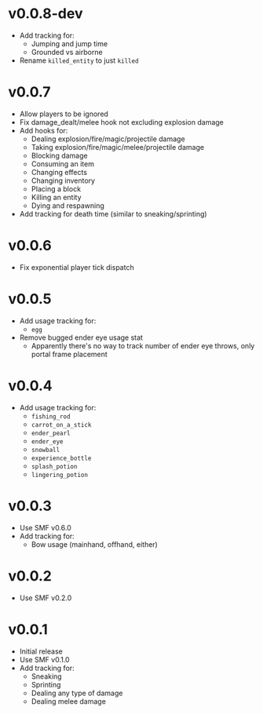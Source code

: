 # v0.0.8-dev
- Add tracking for:
  - Jumping and jump time
  - Grounded vs airborne
- Rename `killed_entity` to just `killed`

# v0.0.7
- Allow players to be ignored
- Fix damage_dealt/melee hook not excluding explosion damage
- Add hooks for:
  - Dealing explosion/fire/magic/projectile damage
  - Taking explosion/fire/magic/melee/projectile damage
  - Blocking damage
  - Consuming an item
  - Changing effects
  - Changing inventory
  - Placing a block
  - Killing an entity
  - Dying and respawning
- Add tracking for death time (similar to sneaking/sprinting)

# v0.0.6
- Fix exponential player tick dispatch

# v0.0.5
- Add usage tracking for:
    - `egg`
- Remove bugged ender eye usage stat
    - Apparently there's no way to track number of ender eye throws, only portal frame placement

# v0.0.4
- Add usage tracking for:
    - `fishing_rod`
    - `carrot_on_a_stick`
    - `ender_pearl`
    - `ender_eye`
    - `snowball`
    - `experience_bottle`
    - `splash_potion`
    - `lingering_potion`

# v0.0.3
- Use SMF v0.6.0
- Add tracking for:
    - Bow usage (mainhand, offhand, either)

# v0.0.2
- Use SMF v0.2.0

# v0.0.1
- Initial release
- Use SMF v0.1.0
- Add tracking for:
    - Sneaking
    - Sprinting
    - Dealing any type of damage
    - Dealing melee damage
